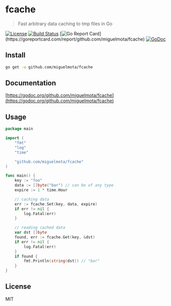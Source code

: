# fcache

> Fast arbitrary data caching to tmp files in Go

[![License](http://img.shields.io/badge/license-MIT-blue.svg)](https://raw.githubusercontent.com/miguelmota/fcache/master/LICENSE.md) [![Build Status](https://travis-ci.org/miguelmota/fcache.svg?branch=master)](https://travis-ci.org/miguelmota/fcache) [![Go Report Card](https://goreportcard.com/badge/github.com/miguelmota/fcache?)](https://goreportcard.com/report/github.com/miguelmota/fcache) [![GoDoc](https://godoc.org/github.com/miguelmota/fcache?status.svg)](https://godoc.org/github.com/miguelmota/fcache)

## Install

```bash
go get -u github.com/miguelmota/fcache
```

## Documentation

[https://godoc.org/github.com/miguelmota/fcache](https://godoc.org/github.com/miguelmota/fcache)

## Usage

```go
package main

import (
	"fmt"
	"log"
	"time"

	"github.com/miguelmota/fcache"
)

func main() {
	key := "foo"
	data := []byte("bar") // can be of any type
	expire := 1 * time.Hour

	// caching data
	err := fcache.Set(key, data, expire)
	if err != nil {
		log.Fatal(err)
	}

	// reading cached data
	var dst []byte
	found, err := fcache.Get(key, &dst)
	if err != nil {
		log.Fatal(err)
	}
	if found {
		fmt.Println(string(dst)) // "bar"
	}
}
```

## License

MIT
